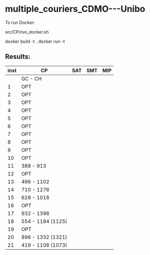 # multiple_couriers_CDMO---Unibo

To run Docker: 

src/CP/run_docker.sh

docker build -t <docker name> .
docker run -t <docker name>

## Results:

| inst | CP | SAT | SMT | MIP |
|-|-|-|-|-|
| | GC - CH | | | |
| 1 | OPT | | | |
| 2 | OPT | | | |
| 3 | OPT | | | |
| 4 | OPT | | | |
| 5 | OPT | | | |
| 6 | OPT | | | |
| 7 | OPT | | | |
| 8 |	OPT | | | |
| 9 | OPT | | | |
| 10 | OPT | | | |
| 11 | 388 - 913 | | | |
| 12 | OPT | | | |
| 13 | 496 - 1102 | | | |
| 14 | 710 - 1276 | | | |
| 15 | 628 - 1016 | | | |
| 16 | OPT | | | |
| 17 | 932 - 1396 | | | |
| 18 | 554 - 1184 (1125) | | | |
| 19 | OPT | | | |
| 20 | 896 - 1332 (1321) | | | |
| 21 | 419 - 1108 (1073) | | | |

